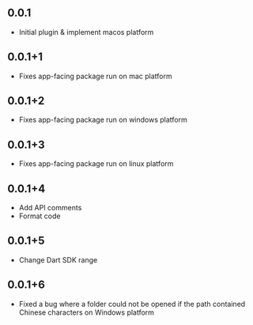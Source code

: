 ## 0.0.1

* Initial plugin & implement macos platform

## 0.0.1+1

* Fixes app-facing package run on mac platform

## 0.0.1+2

* Fixes app-facing package run on windows platform

## 0.0.1+3

* Fixes app-facing package run on linux platform

## 0.0.1+4

* Add API comments
* Format code

## 0.0.1+5

* Change Dart SDK range

## 0.0.1+6

* Fixed a bug where a folder could not be opened if the path contained Chinese characters on Windows platform